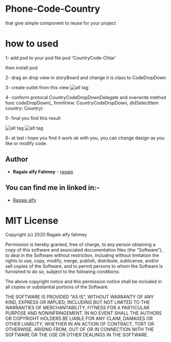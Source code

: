 # Phone-Code-Country
that give simple component to reuse for your project

# how to used 
1- add pod to your pod file
pod 'CountryCode-Chtar'

then install pod

2- drag an drop view in storyBoard and change it is class to  CodeDropDown

3- create outlet from this view 
 ![alt tag](https://github.com/ragaie/PhoneCodeCountry/blob/master/Screen%20Shot%202020-02-27%20at%202.42.01%20PM.png)

4- conform protocal CountryCodeDropDownDelegate and overwrite method 
    func codeDropDown(_ fromView: CountryCodeDropDown, didSelectItem country: Country)

5- final you find this result 

 ![alt tag](https://github.com/ragaie/PhoneCodeCountry/blob/master/Simulator%20Screen%20Shot%20-%20iPhone%2011%20Pro%20Max%20-%202020-02-27%20at%2014.42.13.png)
 ![alt tag](https://github.com/ragaie/PhoneCodeCountry/blob/master/Simulator%20Screen%20Shot%20-%20iPhone%2011%20Pro%20Max%20-%202020-02-27%20at%2014.42.19.png)


 
 6- at last i hope you find it work ok with you,  you can change design as you like or modify code.

## Author

* **Ragaie alfy Fahmey**  - [ragaie](https://github.com/ragaie)

## You can find me in linked in:- 
- [Ragaie alfy](www.linkedin.com/in/ragaie-alfy)


# MIT License

Copyright (c) 2020 Ragaie alfy fahmey

Permission is hereby granted, free of charge, to any person obtaining a copy
of this software and associated documentation files (the "Software"), to deal
in the Software without restriction, including without limitation the rights
to use, copy, modify, merge, publish, distribute, sublicense, and/or sell
copies of the Software, and to permit persons to whom the Software is
furnished to do so, subject to the following conditions:

The above copyright notice and this permission notice shall be included in all
copies or substantial portions of the Software.

THE SOFTWARE IS PROVIDED "AS IS", WITHOUT WARRANTY OF ANY KIND, EXPRESS OR
IMPLIED, INCLUDING BUT NOT LIMITED TO THE WARRANTIES OF MERCHANTABILITY,
FITNESS FOR A PARTICULAR PURPOSE AND NONINFRINGEMENT. IN NO EVENT SHALL THE
AUTHORS OR COPYRIGHT HOLDERS BE LIABLE FOR ANY CLAIM, DAMAGES OR OTHER
LIABILITY, WHETHER IN AN ACTION OF CONTRACT, TORT OR OTHERWISE, ARISING FROM,
OUT OF OR IN CONNECTION WITH THE SOFTWARE OR THE USE OR OTHER DEALINGS IN THE
SOFTWARE.

